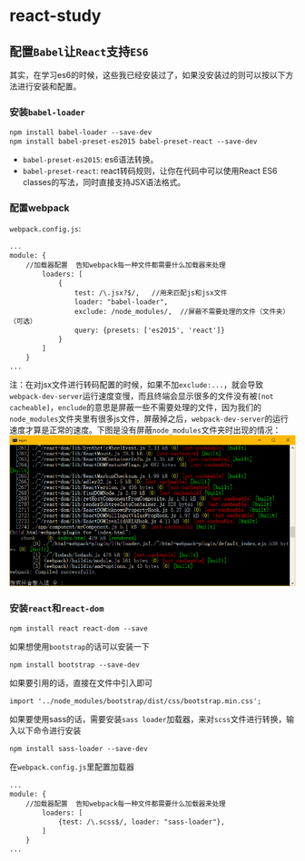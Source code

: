 # react-study

## 配置`Babel`让`React`支持`ES6`
其实，在学习es6的时候，这些我已经安装过了，如果没安装过的则可以按以下方法进行安装和配置。
### 安装`babel-loader`
```
npm install babel-loader --save-dev
npm install babel-preset-es2015 babel-preset-react --save-dev
```
- `babel-preset-es2015`: es6语法转换。
- `babel-preset-react`: react转码规则，让你在代码中可以使用React ES6 classes的写法，同时直接支持JSX语法格式。

### 配置webpack
`webpack.config.js`:
```
...
module: {
    //加载器配置  告知webpack每一种文件都需要什么加载器来处理
        loaders: [
            {
                test: /\.jsx?$/,   //用来匹配js和jsx文件
                loader: "babel-loader",
                exclude: /node_modules/,  //屏蔽不需要处理的文件（文件夹）（可选）
                query: {presets: ['es2015', 'react']}
            }
        ]
    }
...
```

注：在对jsx文件进行转码配置的时候，如果不加`exclude:...`，就会导致`webpack-dev-server`运行速度变慢，而且终端会显示很多的文件没有被`[not cacheable]`，`enclude`的意思是屏蔽一些不需要处理的文件，因为我们的`node_modules`文件夹里有很多js文件，屏蔽掉之后，`webpack-dev-server`的运行速度才算是正常的速度。下图是没有屏蔽`node_modules`文件夹时出现的情况：
![](images/1.png)

### 安装`react`和`react-dom`
```
npm install react react-dom --save
```

如果想使用`bootstrap`的话可以安装一下
```
npm install bootstrap --save-dev
```

如果要引用的话，直接在文件中引入即可
```
import '../node_modules/bootstrap/dist/css/bootstrap.min.css'; 
```

如果要使用sass的话，需要安装`sass loader`加载器，来对`scss`文件进行转换，输入以下命令进行安装
```
npm install sass-loader --save-dev
```

在`webpack.config.js`里配置加载器
```
...
module: {
    //加载器配置  告知webpack每一种文件都需要什么加载器来处理
        loaders: [
            {test: /\.scss$/, loader: "sass-loader"},
        ]
    }
...
```

